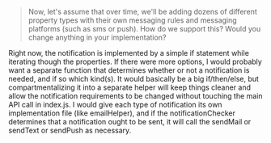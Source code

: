 > Now, let's assume that over time, we'll be adding dozens of different property types with their own messaging rules and messaging platforms (such as sms or push). How do we support this? Would you change anything in your implementation?

Right now, the notification is implemented by a simple if statement while iterating though the properties. If there were more options, I would probably want a separate function that determines whether or not a notification is needed, and if so which kind(s). It would basically be a big if/then/else, but compartmentalizing it into a separate helper will keep things cleaner and allow the notification requirements to be changed without touching the main API call in index.js. I would give each type of notification its own implementation file (like emailHelper), and if the notificationChecker determines that a notification ought to be sent, it will call the sendMail or sendText or sendPush as necessary. 
